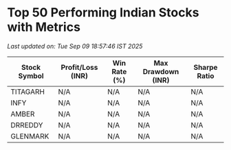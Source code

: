 # Top 50 Performing Indian Stocks with Metrics

*Last updated on: Tue Sep 09 18:57:46 IST 2025*

| Stock Symbol | Profit/Loss (INR) | Win Rate (%) | Max Drawdown (INR) | Sharpe Ratio |
| ------------ | ----------------- | ------------ | ------------------ | ------------ |
| TITAGARH | N/A | N/A | N/A | N/A |
| INFY | N/A | N/A | N/A | N/A |
| AMBER | N/A | N/A | N/A | N/A |
| DRREDDY | N/A | N/A | N/A | N/A |
| GLENMARK | N/A | N/A | N/A | N/A |
